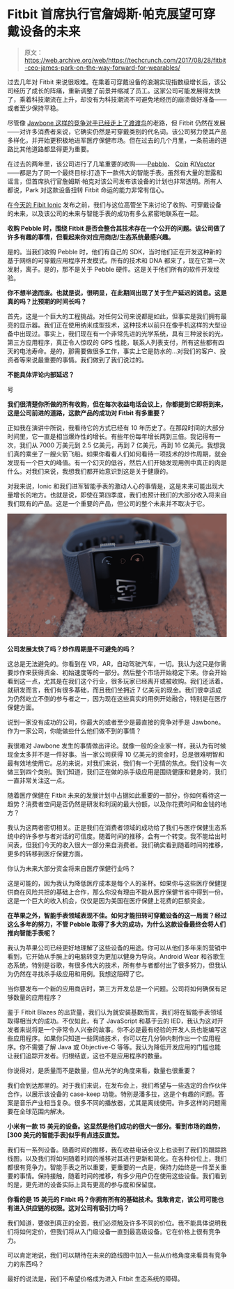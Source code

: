 # Fitbit 首席执行官詹姆斯·帕克展望可穿戴设备的未来

> 原文：<https://web.archive.org/web/https://techcrunch.com/2017/08/28/fitbit-ceo-james-park-on-the-way-forward-for-wearables/>

过去几年对 Fitbit 来说很艰难。在乘着可穿戴设备的浪潮实现指数级增长后，该公司经历了成长的阵痛，重新调整了前景并缩减了员工。这家公司可能发展得太快了，乘着科技潮流在上升，却没有为科技潮流不可避免地经历的崩溃做好准备——或者至少保持平稳。

尽管像 [Jawbone 这样的竞争对手已经走上了渡渡鸟](https://web.archive.org/web/20230223153838/https://techcrunch.com/2017/07/06/jawbone-is-being-liquidated-as-its-ceo-launches-a-related-health-startup/)的老路，但 Fitbit 仍然在发展——对许多消费者来说，它确实仍然是可穿戴类别的代名词。该公司努力使其产品多样化，并开始更积极地进军医疗保健市场。但在过去的几个月里，一条前进的道路比其他道路都显得更为重要。

在过去的两年里，该公司进行了几笔重要的收购——[Pebble](https://web.archive.org/web/20230223153838/https://techcrunch.com/2016/11/30/fitbit-pebble/)、 [Coin](https://web.archive.org/web/20230223153838/https://techcrunch.com/2016/05/18/fitcoin/) 和[Vector](https://web.archive.org/web/20230223153838/https://techcrunch.com/2017/01/10/vector-smart-watch-startup-acquired-by-fitbit-as-wearable-giant-expands-its-team/)——都是为了同一个最终目标:打造下一款伟大的智能手表。虽然有大量的泄露和谣言，但首席执行官詹姆斯·帕克对该公司发布该设备的计划也非常透明。所有人都说，Park 对这款设备扭转 Fitbit 命运的能力非常有信心。

在[今天的 Fibit Ionic](https://web.archive.org/web/20230223153838/https://techcrunch.com/2017/08/28/fitbit-is-betting-big-on-the-ionic-smartwatch/) 发布之前，我们与这位高管坐下来讨论了收购、可穿戴设备的未来，以及该公司的未来与智能手表的成功有多么紧密地联系在一起。

**收购 Pebble 时，围绕 Fitbit 是否会整合其技术存在一个公开的问题。该公司做了许多有趣的事情，但看起来你对应用商店/生态系统最感兴趣。**

是的。当我们收购 Pebble 时，他们有自己的 SDK，当时他们正在开发这种新的基于网络的可穿戴应用程序开发模式。所有的技术和 DNA 都来了，现在它第一次发射，离子。是的，那不是关于 Pebble 硬件。这是关于他们所有的软件开发经验。

**你不想半途而废。也就是说，很明显，在此期间出现了关于生产延迟的消息。这是真的吗？比预期的时间长吗？**

首先，这是一个巨大的工程挑战。对任何公司来说都是如此，但事实是我们拥有最亮的显示器。我们正在使用纳米成型技术，这种技术以前只在像手机这样的大型设备中出现过。事实上，我们现在有一个非常先进的光学系统，具有三种波长的光，第三方应用程序，真正令人惊叹的 GPS 性能，联系人列表支付，所有这些都有四天的电池寿命。是的，那需要做很多工作，事实上它是防水的…对我们的客户、投资者等来说最重要的事情。我们做到了我们说过的。

**不能具体评论内部延迟？**

号

**我们很清楚你所做的所有收购，但在每次收益电话会议上，你都提到它即将到来，这是公司前进的道路，这款产品的成功对 Fitbit 有多重要？**

正如我在演讲中所说，我看待它的方式已经有 10 年历史了。在那段时间的大部分时间里，它一直是相当爆炸性的增长。有些年份每年增长两到三倍。我记得有一次，我们从 7000 万美元到 2.5 亿美元，再到 7 亿美元，再到 16 亿美元。我想我们真的乘坐了一艘火箭飞船。如果你看看人们如何看待一项技术的炒作周期，就会发现有一个巨大的峰值。有一个幻灭的低谷，然后人们开始发现用例中真正的肉是什么。对我们来说，我想我们都开始意识到这是关于健康的。

对我来说，Ionic 和我们进军智能手表的激动人心的事情是，这是未来可能出现大量增长的地方。也就是说，即使在第四季度，我们也预计我们的大部分收入将来自我们现有的产品。这是一个重要的产品，但公司的整个未来并不取决于它。

![](img/7762c24666472bb5545d55df19ccc93b.png)

**公司发展太快了吗？炒作周期是不可避免的吗？**

这总是无法避免的。你看到在 VR，AR，自动驾驶汽车，一切。我认为这只是你需要炒作来获得资金、初始速度等的一部分。然后整个市场开始稳定下来。你会开始看到这一点，尤其是在我们这个行业，很多玩家已经离开或被收购。我们还活着。就研发而言，我们有很多基础，而且我们坐拥近 7 亿美元的现金。我们很幸运成为仍然屹立不倒的参与者之一，因为现在这些真实的用例开始融合，特别是在医疗保健方面。

说到一家没有成功的公司，你最大的或者至少是最直接的竞争对手是 Jawbone。作为一家公司，你能做些什么他们做不到的事情？

我很难对 Jawbone 发生的事情做出评论。就像一般的企业家一样，我认为有时候现金太多并不是一件好事。当一家公司获得 10 亿美元的资金时，总是很难明智和最有效地使用它。总的来说，对我们来说，我们有一个无情的焦点。我们没有一次做三到四个类别。我们知道，我们正在做的杀手级应用是围绕健康和健身的，我们一直非常关注这一点。

随着医疗保健在 Fitbit 未来的发展计划中占据如此重要的一部分，你如何看待这一趋势？消费者空间是否仍然是研发和利润的最大份额，以及你花费时间和金钱的地方？

我认为这两者密切相关。正是我们在消费者领域的成功给了我们与医疗保健生态系统中的许多参与者对话的可信度。随着时间的推移，会有一个转变。我不能给出时间表，但我们今天的收入很大一部分来自消费者。我们确实看到随着时间的推移，更多的转移到医疗保健方面。

你认为未来大部分资金将来自医疗保健行业吗？

这是可能的，因为我认为降低医疗成本是每个人的圣杯。如果你与这些医疗保健提供商在风险共担的基础上合作，那么你没有理由不能从医疗保健节省中得到一份。这是一个巨大的收入机会，仅仅是因为美国在医疗保健上花费的巨额资金。

**在苹果之外，智能手表领域表现不佳。如何才能扭转可穿戴设备的这一局面？经过这么多年的努力，不管 Pebble 取得了多大的成功，为什么这款设备最终会将人们推向智能手表呢？**

我认为苹果公司已经更好地理解了这些设备的用途。你可以从他们多年来的营销中看到，它开始从手腕上的电脑转变为更加以健身为导向。Android Wear 和谷歌生态系统，特别是谷歌，有很多伟大的技术，所有参与者都付出了很多努力，但我认为仍然在寻找杀手级应用和用例。我想这阻碍了它。

当你要发布一个新的应用商店时，第三方开发总是一个问题。公司将如何确保有足够数量的应用程序？

鉴于 Fitbit Blazes 的出货量，我们认为就安装基数而言，我们将在智能手表领域取得相当大的成功。不仅如此，有了 JavaScript 和基于云的 IED，我认为这对开发者来说将是一个非常令人兴奋的故事。你不必是最有经验的开发人员也能编写这些应用程序。如果你只知道一些网络技术，你可以在几分钟内制作出一个应用程序。你不需要了解 Java 或 Objective-C 等等。我认为降低开发应用的门槛也能让我们追踪开发者。归根结底，这也不是应用程序的数量。

你说得对，是质量而不是数量，但从光学的角度来看，数量也很重要？

我们会到达那里的。对于我们来说，在发布会上，我们希望与一些选定的合作伙伴合作，以展示该设备的 case-keep 功能。特别是潘多拉，这是个有趣的问题。答案是音乐产业相当复杂。很多不同的播放器，尤其是离线使用。许多这样的问题需要在全球范围内解决。

**小米有一款 15 美元的设备。这显然是他们成功的很大一部分。看到市场的趋势，[300 美元的智能手表]似乎有点违反直觉。**

我们有一系列设备。随着时间的推移，我在收益电话会议上也谈到了我们的跟踪路线图，以及我们将如何随着时间的推移对其进行更新和简化。在各种价位上，我们都很有竞争力。智能手表之所以重要，更重要的一点是，保持力始终是一件至关重要的事情。保持接触，随着时间的推移，有多少用户仍在使用这些设备。我们看到的是，更先进的设备实际上具有更高的参与度和保留度。

**你看的是 15 美元的 Fitbit 吗？你拥有所有的基础技术。我敢肯定，该公司可能也有进入供应链的权限。这对公司有吸引力吗？**

我们知道，要做到真正的全面，我们必须触及许多不同的价位。我不能具体说明我们将如何定价，但我们将从入门级设备一直到最高级设备。它在价格上很有竞争力。

可以肯定地说，我们可以期待在未来的路线图中加入一些从价格角度来看具有竞争力的东西吗？

最好的说法是，我们不希望价格成为进入 Fitbit 生态系统的障碍。
